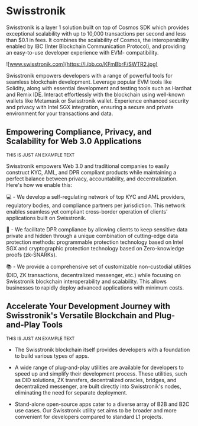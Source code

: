 # Swisstronik

Swisstronik is a layer 1 solution built on top of Cosmos SDK which provides exceptional scalability with up to 10,000 transactions per second and less than $0.1 in fees. It combines the scalability of Cosmos, the interoperability enabled by IBC (Inter Blockchain Communication Protocol), and providing an easy-to-use developer experience with EVM- compatibility.

![www.swisstronik.com](https://i.ibb.co/KFmBbrF/SWTR2.jpg)

Swisstronik empowers developers with a range of powerful tools for seamless blockchain development. Leverage popular EVM tools like Solidity, along with essential development and testing tools such as Hardhat and Remix IDE. Interact effortlessly with the blockchain using well-known wallets like Metamask or Swisstronik wallet. Experience enhanced security and privacy with Intel SGX integration, ensuring a secure and private environment for your transactions and data.

## **Empowering Compliance, Privacy, and Scalability for Web 3.0 Applications**

<sub>THIS IS JUST AN EXAMPLE TEXT</sub>

Swisstronik empowers Web 3.0 and traditional companies to easily construct KYC, AML, and DPR compliant products while maintaining a perfect balance between privacy, accountability, and decentralization. Here's how we enable this:

💻 - We develop a self-regulating network of top KYC and AML providers, regulatory bodies, and compliance partners per jurisdiction. This network enables seamless yet compliant cross-border operation of clients' applications built on Swisstronik.

📰 - We facilitate DPR compliance by allowing clients to keep sensitive data private and hidden through a unique combination of cutting-edge data protection methods: programmable protection technology based on Intel SGX and cryptographic protection technology based on Zero-knowledge proofs (zk-SNARKs).

:books: - We provide a comprehensive set of customizable non-custodial utilities (DID, ZK transactions, decentralized messenger, etc.) while focusing on Swisstronik blockchain interoperability and scalability. This allows businesses to rapidly deploy advanced applications with minimum costs.

## **Accelerate Your Development Journey with Swisstronik's Versatile Blockchain and Plug-and-Play Tools**

<sub>THIS IS JUST AN EXAMPLE TEXT</sub>

- The Swisstronik blockchain itself provides developers with a foundation to build various types of apps.

- A wide range of plug-and-play utilities are available for developers to speed up and simplify their development process. These utilities, such as DID solutions, ZK transfers, decentralized oracles, bridges, and decentralized messenger, are built directly into Swisstronik's nodes, eliminating the need for separate deployment.

- Stand-alone open-source apps cater to a diverse array of B2B and B2C use cases. Our Swisstronik utility set aims to be broader and more convenient for developers compared to standard L1 projects.
